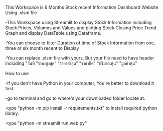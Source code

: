 This Workspace is 6 Months Stock recent Information Dashboard Website Using .xlsm file

-This Workspace using Streamlit to display Stock Information including Stock Prices, Volumns and Values and plotting Stock Closing Price Trend Graph and display DataTable using Dataframe.

-You can choose to filter Duration of time of Stock Information from one, three or six month recent to Display

-You can replace .xlsm file with yours, But your file need to have header including "วันที่ "ราคาสูงสุด" "ราคาต่ำสุด" "ราคาปิด" "ปริมาณหุ้น" "มูลค่าหุ้น"


How to use

-If you don't have Python in your computer, You're better to download it first.

-go to terminal and go to where's your downloaded folder locate at.

-type "python -m pip install -r requirements.txt" to install required python libraly.

-type "python -m streamlit run web.py"
